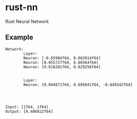 # rust-nn
Rust Neural Network

## Example
    Network:
            Layer:
            Neuron: [-0.65984f64, 0.083914f64]
            Neuron: [0.055727f64, 0.80364f64]
            Neuron: [0.616201f64, 0.029256f64]


            Layer:
            Neuron: [0.044871f64, 0.695041f64, -0.849342f64]




    Input: [1f64, 1f64]
    Output: [0.486822f64]
